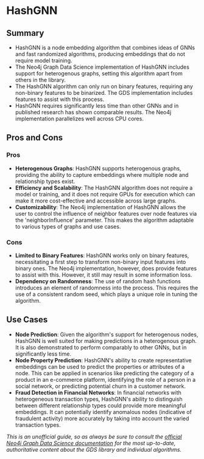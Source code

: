 # HashGNN
## Summary
* HashGNN is a node embedding algorithm that combines ideas of GNNs and fast randomized algorithms, producing embeddings that do not require model training. 
* The Neo4j Graph Data Science implementation of HashGNN includes support for heterogenous graphs, setting this algorithm apart from others in the library. 
* The HashGNN algorithm can only run on binary features, requiring any non-binary features to be binarized. The GDS implementation includes features to assist with this process.
* HashGNN requires significantly less time than other GNNs and in published research has shown comparable results. The Neo4j implementation parallelizes well across CPU cores. 

## Pros and Cons
### Pros
* **Heterogenous Graphs**: HashGNN supports heterogenous graphs, providing the ability to capture embeddings where multiple node and relationship types exist.
* **Efficiency and Scalability**: The HashGNN algorithm does not require a model or training, and it does not require GPUs for execution which can make it more cost-effective and accessible across large graphs. 
* **Customizability**: The Neo4j implementation of HashGNN  allows the user to control the influence of neighbor features over node features via the 'neighborInfluence' parameter. This makes the algorithm adaptable to various types of graphs and use cases.

### Cons
* **Limited to Binary Features**: HashGNN works only on binary features, necessitating a first step to transform non-binary input features into binary ones. The Neo4j implementation, however, does provide features to assist with this. However, it still may result in some information loss. 
* **Dependency on Randomness**: The use of random hash functions introduces an element of randomness into the process. This requires the use of a consistent random seed, which plays a unique role in tuning the algorithm.

## Use Cases
* **Node Prediction**: Given the algorithm's support for heterogenous nodes, HashGNN is well suited for making predictions in a heterogenous graph. It is also demonstrated to perform comparably to other GNNs, but in significantly less time.
* **Node Property Prediction**: HashGNN's ability to create representative embeddings can be used to predict the properties or attributes of a node. This can be applied in scenarios like predicting the category of a product in an e-commerce platform, identifying the role of a person in a social network, or predicting potential churn in a customer network.
* **Fraud Detection in Financial Networks**: In financial networks with heterogeneous transaction types, HashGNN's ability to distinguish between different relationship types could provide more meaningful embeddings. It can potentially identify anomalous nodes (indicative of fraudulent activity) more accurately by taking into account the varied transaction types.

*This is an unofficial guide, so as always be sure to consult the [official Neo4j Graph Data Science documentation](https://neo4j.com/docs/graph-data-science/current/) for the most up-to-date, authoritative content about the GDS library and individual algorithms.*




